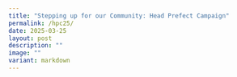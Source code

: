 ```yaml
---
title: "Stepping up for our Community: Head Prefect Campaign"
permalink: /hpc25/
date: 2025-03-25
layout: post
description: ""
image: ""
variant: markdown
---
```

